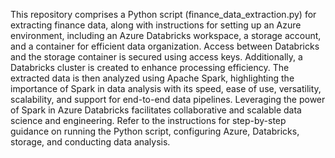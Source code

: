 This repository comprises a Python script (finance_data_extraction.py) for extracting finance data, along with instructions for setting up an Azure environment, 
including an Azure Databricks workspace, a storage account, and a container for efficient data organization. Access between Databricks and the storage container is secured using access keys.
Additionally, a Databricks cluster is created to enhance processing efficiency. The extracted data is then analyzed using Apache Spark, highlighting the importance of Spark in data analysis with its speed, 
ease of use, versatility, scalability, and support for end-to-end data pipelines. Leveraging the power of Spark in Azure Databricks facilitates collaborative and scalable data science and engineering. 
Refer to the instructions for step-by-step guidance on running the Python script, configuring Azure, Databricks, storage, and conducting data analysis.
